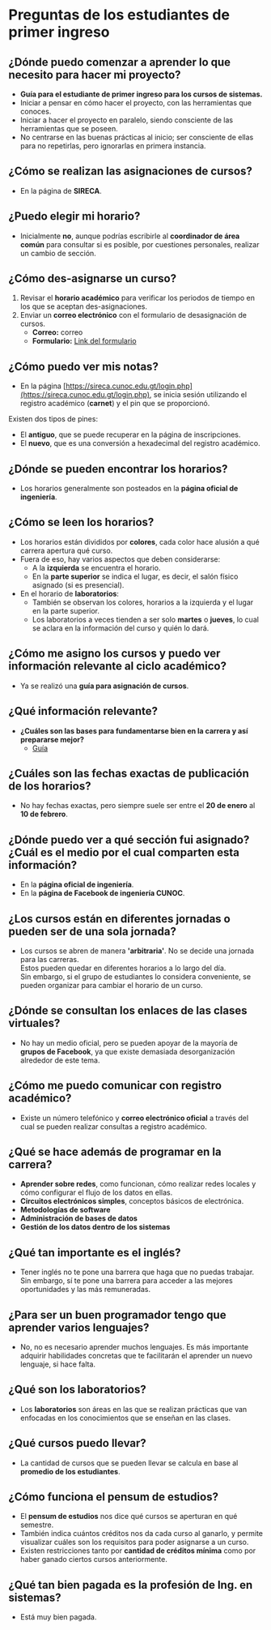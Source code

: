 # Preguntas de los estudiantes de primer ingreso

## ¿Dónde puedo comenzar a aprender lo que necesito para hacer mi proyecto?
- **Guía para el estudiante de primer ingreso para los cursos de sistemas.**
- Iniciar a pensar en cómo hacer el proyecto, con las herramientas que conoces.
- Iniciar a hacer el proyecto en paralelo, siendo consciente de las herramientas que se poseen.
- No centrarse en las buenas prácticas al inicio; ser consciente de ellas para no repetirlas, pero ignorarlas en primera instancia.

## ¿Cómo se realizan las asignaciones de cursos?  
- En la página de **SIRECA**.

## ¿Puedo elegir mi horario?  
- Inicialmente **no**, aunque podrías escribirle al **coordinador de área común** para consultar si es posible, por cuestiones personales, realizar un cambio de sección.

## ¿Cómo des-asignarse un curso?  
1. Revisar el **horario académico** para verificar los periodos de tiempo en los que se aceptan des-asignaciones.  
2. Enviar un **correo electrónico** con el formulario de desasignación de cursos.  
   - **Correo:** correo
   - **Formulario:** [Link del formulario](#)

## ¿Cómo puedo ver mis notas?  
- En la página [https://sireca.cunoc.edu.gt/login.php](https://sireca.cunoc.edu.gt/login.php), se inicia sesión utilizando el registro académico (**carnet**) y el pin que se proporcionó.  

Existen dos tipos de pines:  
- El **antiguo**, que se puede recuperar en la página de inscripciones.  
- El **nuevo**, que es una conversión a hexadecimal del registro académico.

## ¿Dónde se pueden encontrar los horarios?
- Los horarios generalmente son posteados en la **página oficial de ingeniería**.

## ¿Cómo se leen los horarios?
- Los horarios están divididos por **colores**, cada color hace alusión a qué carrera apertura qué curso.
- Fuera de eso, hay varios aspectos que deben considerarse:
  - A la **izquierda** se encuentra el horario.
  - En la **parte superior** se indica el lugar, es decir, el salón físico asignado (si es presencial).
- En el horario de **laboratorios**:
  - También se observan los colores, horarios a la izquierda y el lugar en la parte superior.
  - Los laboratorios a veces tienden a ser solo **martes** o **jueves**, lo cual se aclara en la información del curso y quién lo dará.

## ¿Cómo me asigno los cursos y puedo ver información relevante al ciclo académico?
- Ya se realizó una **guía para asignación de cursos**.

## ¿Qué información relevante?
- **¿Cuáles son las bases para fundamentarse bien en la carrera y así prepararse mejor?**
  - [Guía](<guia>)

## ¿Cuáles son las fechas exactas de publicación de los horarios?
- No hay fechas exactas, pero siempre suele ser entre el **20 de enero** al **10 de febrero**.

## ¿Dónde puedo ver a qué sección fui asignado? ¿Cuál es el medio por el cual comparten esta información?
- En la **página oficial de ingeniería**.
- En la **página de Facebook de ingeniería CUNOC**.

## ¿Los cursos están en diferentes jornadas o pueden ser de una sola jornada?
- Los cursos se abren de manera **'arbitraria'**. No se decide una jornada para las carreras.  
  Estos pueden quedar en diferentes horarios a lo largo del día.  
  Sin embargo, si el grupo de estudiantes lo considera conveniente, se pueden organizar para cambiar el horario de un curso.

## ¿Dónde se consultan los enlaces de las clases virtuales?
- No hay un medio oficial, pero se pueden apoyar de la mayoría de **grupos de Facebook**, ya que existe demasiada desorganización alrededor de este tema.

## ¿Cómo me puedo comunicar con registro académico?
- Existe un número telefónico y **correo electrónico oficial** a través del cual se pueden realizar consultas a registro académico.

## ¿Qué se hace además de programar en la carrera?
- **Aprender sobre redes**, como funcionan, cómo realizar redes locales y cómo configurar el flujo de los datos en ellas.
- **Circuitos electrónicos simples**, conceptos básicos de electrónica.
- **Metodologías de software**  
- **Administración de bases de datos**  
- **Gestión de los datos dentro de los sistemas**

## ¿Qué tan importante es el inglés?
- Tener inglés no te pone una barrera que haga que no puedas trabajar. Sin embargo, sí te pone una barrera para acceder a las mejores oportunidades y las más remuneradas.

## ¿Para ser un buen programador tengo que aprender varios lenguajes?
- No, no es necesario aprender muchos lenguajes. Es más importante adquirir habilidades concretas que te facilitarán el aprender un nuevo lenguaje, si hace falta.

## ¿Qué son los laboratorios?
- Los **laboratorios** son áreas en las que se realizan prácticas que van enfocadas en los conocimientos que se enseñan en las clases.

## ¿Qué cursos puedo llevar?  
- La cantidad de cursos que se pueden llevar se calcula en base al **promedio de los estudiantes**.

## ¿Cómo funciona el pensum de estudios?  
- El **pensum de estudios** nos dice qué cursos se aperturan en qué semestre.  
- También indica cuántos créditos nos da cada curso al ganarlo, y permite visualizar cuáles son los requisitos para poder asignarse a un curso.  
- Existen restricciones tanto por **cantidad de créditos mínima** como por haber ganado ciertos cursos anteriormente.

## ¿Qué tan bien pagada es la profesión de Ing. en sistemas?
- Está muy bien pagada.
